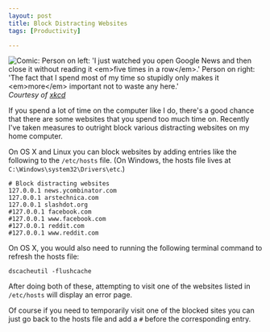 ```yaml
---
layout: post
title: Block Distracting Websites
tags: [Productivity]

---
```


<div class="img-box-right">
    <img class="img-225" alt="Comic: Person on left: 'I just watched you open Google News and then close it without reading it <em>five times in a row</em>.' Person on right: 'The fact that I spend most of my time so stupidly only makes it <em>more</em> important not to waste any here.'" src="/assets/2015/distracting-websites.png" />
    <div><i>Courtesy of <a href="http://xkcd.com/1502/">xkcd</a></i></div>
</div>

If you spend a lot of time on the computer like I do, there's a good chance that there are some websites that you spend too much time on. Recently I've taken measures to outright block various distracting websites on my home computer.

On OS X and Linux you can block websites by adding entries like the following to the `/etc/hosts` file. (On Windows, the hosts file lives at `C:\Windows\system32\Drivers\etc`.)

```
# Block distracting websites
127.0.0.1 news.ycombinator.com
127.0.0.1 arstechnica.com
127.0.0.1 slashdot.org
#127.0.0.1 facebook.com
#127.0.0.1 www.facebook.com
#127.0.0.1 reddit.com
#127.0.0.1 www.reddit.com
```

On OS X, you would also need to running the following terminal command to refresh the hosts file:

```
dscacheutil -flushcache
```

After doing both of these, attempting to visit one of the websites listed in `/etc/hosts` will display an error page.

Of course if you need to temporarily visit one of the blocked sites you can just go back to the hosts file and add a `#` before the corresponding entry.

